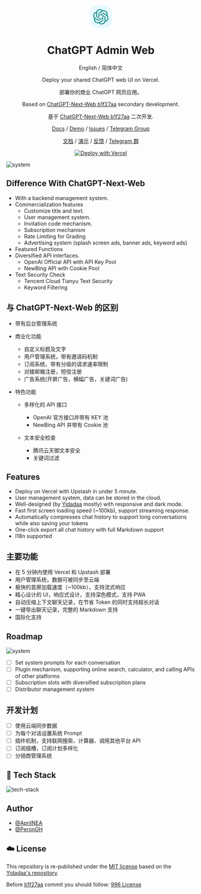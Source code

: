 <div align="center">
<img src="./docs/icon.svg" alt="icon"/>

<h1 align="center">ChatGPT Admin Web</h1>

English / 简体中文

Deploy your shared ChatGPT web UI on Vercel.

部署你的商业 ChatGPT 网页应用。

Based on [ChatGPT-Next-Web b1f27aa](https://github.com/Yidadaa/ChatGPT-Next-Web/tree/b1f27aaf93c88c088db6bae5ac8163e2ffe991bd) secondary development.

基于 [ChatGPT-Next-Web b1f27aa](https://github.com/Yidadaa/ChatGPT-Next-Web/tree/b1f27aaf93c88c088db6bae5ac8163e2ffe991bd) 二次开发.

[Docs](https://docs.lmo.best/) / [Demo](https://lmo.best/) / [Issues](https://github.com/AprilNEA/ChatGPT-April-Web/issues) / [Telegram Group](https://t.me/ChatGPTAdminWeb)

[文档](https://docs.lmo.best/) / [演示](https://lmo.best/) / [反馈](https://github.com/AprilNEA/ChatGPT-April-Web/issues) / [Telegram 群](https://t.me/ChatGPTAdminWeb) 

[![Deploy with Vercel](https://vercel.com/button)](https://vercel.com/new/clone?repository-url=https%3A%2F%2Fgithub.com%2FAprilNEA%2FChatGPT-Admin-Web&env=OPENAI_API_KEY&env=CODE&project-name=chatgpt-next-web&repository-name=ChatGPT-Next-Web)

</div>

<img src="./docs/system.svg" alt="system"/>

## Difference With ChatGPT-Next-Web

- With a backend management system.
- Commercialization features
    - Customize title and text.
    - User management system.
    - Invitation code mechanism.
    - Subscription mechanism
    - Rate Limiting for Grading
    - Advertising system (splash screen ads, banner ads, keyword ads)
- Featured Functions
- Diversified API interfaces.
    - OpenAI Official API with API Key Pool
    - NewBing API with Cookie Pool
- Text Security Check
    - Tencent Cloud Tianyu Text Security
    - Keyword Filtering

## 与 ChatGPT-Next-Web 的区别

- 带有后台管理系统
- 商业化功能
    - 自定义标题及文字
    - 用户管理系统，带有邀请码机制
    - 订阅系统，带有分级的请求速率限制
    - 对接邮箱注册，短信注册
    - 广告系统(开屏广告，横幅广告，关键词广告)

- 特色功能
    - 多样化的 API 接口

        - OpenAI 官方接口并带有 KEY 池
        - NewBing API 并带有 Cookie 池

    - 文本安全检查

        - 腾讯云天御文本安全
        - 关键词过滤

## Features

- Deploy on Vercel with Upstash in under 5 minute.
- User management system, data can be stored in the cloud.
- Well-designed (by [Yidadaa]() mostly) with responsive and dark mode.
- Fast first screen loading speed (~100kb), support streaming response.
- Automatically compresses chat history to support long conversations while also saving your tokens
- One-click export all chat history with full Markdown support
- I18n supported

## 主要功能

- 在 5 分钟内使用 Vercel 和 Upstash 部署
- 用户管理系统，数据可被同步至云端
- 极快的首屏加载速度（~100kb），支持流式响应
- 精心设计的 UI，响应式设计，支持深色模式，支持 PWA
- 自动压缩上下文聊天记录，在节省 Token 的同时支持超长对话
- 一键导出聊天记录，完整的 Markdown 支持
- 国际化支持

## Roadmap

<img src="./docs/roadmap.svg" alt="system"/>

- [ ] Set system prompts for each conversation
- [ ] Plugin mechanism, supporting online search, calculator, and calling APIs of other platforms
- [ ] Subscription slots with diversified subscription plans
- [ ] Distributor management system

## 开发计划

- [ ] 使用云端同步数据
- [ ] 为每个对话设置系统 Prompt
- [ ] 插件机制，支持联网搜索、计算器、调用其他平台 API
- [ ] 订阅插槽，订阅计划多样化
- [ ] 分销商管理系统

## 🚀 Tech Stack

<img src="./docs/tech-stack.svg" alt="tech-stack"/>

## Author

- [@AprilNEA](https://github.com/AprilNEA)
- [@PeronGH](https://github.com/PeronGH)

## ☁️ License

This repository is re-published under the [MIT license](./LICENSE-MIT) based on
the [Yidadaa's repository](https://github.com/Yidadaa/ChatGPT-Next-Web).

Before [b1f27aa](https://github.com/AprilNEA/ChatGPT-Admin-Web/commit/b1f27aaf93c88c088db6bae5ac8163e2ffe991bd) commit you should
follow: [996 License](./LICENSE-996)
